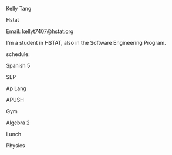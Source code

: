 Kelly Tang

Hstat

Email: kellyt7407@hstat.org

I'm a student in HSTAT, also in the Software Engineering Program.

schedule: 

Spanish 5

SEP

Ap Lang

APUSH

Gym

Algebra 2

Lunch

Physics
